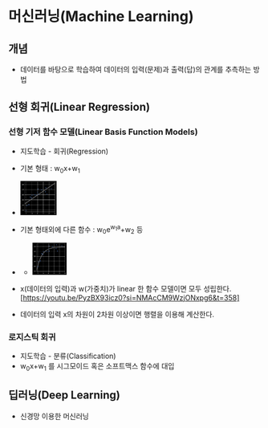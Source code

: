 # 머신러닝(Machine Learning)

## 개념
- 데이터를 바탕으로 학습하여 데이터의 입력(문제)과 출력(답)의 관계를 추측하는 방법
## 선형 회귀(Linear Regression)
### 선형 기저 함수 모델(Linear Basis Function Models)
- 지도학습 - 회귀(Regression)
- 기본 형태 : w<sub>0</sub>x+w<sub>1</sub>
- <img src="https://raw.githubusercontent.com/kevincms/image/main/%EC%9D%B4%EB%A1%A0/AI/Linear%20Regression.png" width="15%" height="15%"/>

- 기본 형태외에 다른 함수 : w<sub>0</sub>e<sup>w<sub>1</sub>a</sup>+w<sub>2</sub> 등
- - <img src="https://raw.githubusercontent.com/kevincms/image/main/%EC%9D%B4%EB%A1%A0/AI/Linear%20Basis%20Function%20Models.png" width="15%" height="15%"/>
- x(데이터의 입력)과 w(가중치)가 linear 한 함수 모델이면 모두 성립한다. [https://youtu.be/PyzBX93icz0?si=NMAcCM9WzjONxpg6&t=358]

- 데이터의 입력 x의 차원이 2차원 이상이면 행렬을 이용해 계산한다.


### 로지스틱 회귀
- 지도학습 - 분류(Classification)
- w<sub>0</sub>x+w<sub>1</sub> 를 시그모이드 혹은 소프트맥스 함수에 대입

## 딥러닝(Deep Learning)
- 신경망 이용한 머신러닝

